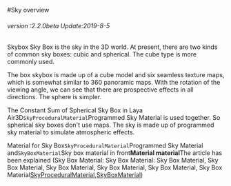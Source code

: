 #Sky overview

###### *version :2.2.0beta   Update:2019-8-5*

Skybox Sky Box is the sky in the 3D world. At present, there are two kinds of common sky boxes: cubic and spherical. The cube type is more commonly used.

The box skybox is made up of a cube model and six seamless texture maps, which is somewhat similar to 360 panoramic maps. With the rotation of the viewing angle, we can see that there are prospective effects in all directions. The sphere is simpler.

The Constant Sum of Spherical Sky Box in Laya Air3D`SkyProceduralMaterial`Programmed Sky Material is used together. So spherical sky boxes don't use maps. The sky is made up of programmed sky material to simulate atmospheric effects.

Material for Sky Box`SkyProceduralMaterial`Programmed Sky Material and`SkyBoxMaterial`Sky box material in front**Material material**The article has been explained (Sky Box Material: Sky Box Material: Sky Box Material, Sky Box Material, Sky Box Material, Sky Box Material, Sky Box Material, Sky Box Material[SkyProceduralMaterial](https://ldc2.layabox.com/doc/?nav=zh-ts-4-13-0),[SkyBoxMaterial](https://ldc2.layabox.com/doc/?nav=zh-ts-4-13-1))

